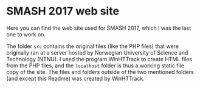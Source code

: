 # SMASH 2017 web site

Here you can find the web site used for SMASH 2017, which I was the last one to work on.

The folder `src` contains the original files (like the PHP files) that were originally ran at a server hosted by Norwegian University of Science and Technology (NTNU). I used the program WinHTTrack to create HTML files from the PHP files, and the `localhost` folder is thus a working static file copy of the site. The files and folders outside of the two mentioned folders (and except this Readme) was created by WinHTTrack.
